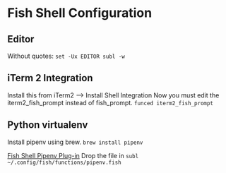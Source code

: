 # Fish Shell Configuration

## Editor
Without quotes:
`set -Ux EDITOR subl -w`

## iTerm 2 Integration
Install this from iTerm2 --> Install Shell Integration
Now you must edit the iterm2_fish_prompt instead of fish_prompt.
`funced iterm2_fish_prompt`


## Python virtualenv
Install pipenv using brew.
`brew install pipenv`

[Fish Shell Pipenv Plug-in](https://github.com/sentriz/fish-pipenv/)
Drop the file in `subl ~/.config/fish/functions/pipenv.fish`
